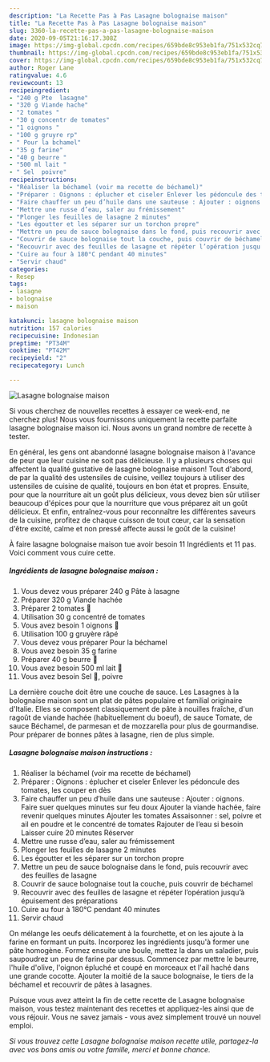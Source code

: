 ```yaml
---
description: "La Recette Pas à Pas Lasagne bolognaise maison"
title: "La Recette Pas à Pas Lasagne bolognaise maison"
slug: 3360-la-recette-pas-a-pas-lasagne-bolognaise-maison
date: 2020-09-05T21:16:17.308Z
image: https://img-global.cpcdn.com/recipes/659bde8c953eb1fa/751x532cq70/lasagne-bolognaise-maison-photo-principale-de-la-recette.jpg
thumbnail: https://img-global.cpcdn.com/recipes/659bde8c953eb1fa/751x532cq70/lasagne-bolognaise-maison-photo-principale-de-la-recette.jpg
cover: https://img-global.cpcdn.com/recipes/659bde8c953eb1fa/751x532cq70/lasagne-bolognaise-maison-photo-principale-de-la-recette.jpg
author: Roger Lane
ratingvalue: 4.6
reviewcount: 13
recipeingredient:
- "240 g Pte  lasagne"
- "320 g Viande hache"
- "2 tomates "
- "30 g concentr de tomates"
- "1 oignons "
- "100 g gruyre rp"
- " Pour la bchamel"
- "35 g farine"
- "40 g beurre "
- "500 ml lait "
- " Sel  poivre"
recipeinstructions:
- "Réaliser la béchamel (voir ma recette de béchamel)"
- "Préparer : Oignons : éplucher et ciseler Enlever les pédoncule des tomates, les couper en dès"
- "Faire chauffer un peu d’huile dans une sauteuse : Ajouter : oignons. Faire suer quelques minutes sur feu doux Ajouter la viande hachée, faire revenir quelques minutes Ajouter les tomates Assaisonner : sel, poivre et ail en poudre et le concentré de tomates Rajouter de l’eau si besoin Laisser cuire 20 minutes Réserver"
- "Mettre une russe d’eau, saler au frémissement"
- "Plonger les feuilles de lasagne 2 minutes"
- "Les égoutter et les séparer sur un torchon propre"
- "Mettre un peu de sauce bolognaise dans le fond, puis recouvrir avec des feuilles de lasagne"
- "Couvrir de sauce bolognaise tout la couche, puis couvrir de béchamel"
- "Recouvrir avec des feuilles de lasagne et répéter l’opération jusqu’à épuisement des préparations"
- "Cuire au four à 180°C pendant 40 minutes"
- "Servir chaud"
categories:
- Resep
tags:
- lasagne
- bolognaise
- maison

katakunci: lasagne bolognaise maison 
nutrition: 157 calories
recipecuisine: Indonesian
preptime: "PT34M"
cooktime: "PT42M"
recipeyield: "2"
recipecategory: Lunch

---
```



![Lasagne bolognaise maison](https://img-global.cpcdn.com/recipes/659bde8c953eb1fa/751x532cq70/lasagne-bolognaise-maison-photo-principale-de-la-recette.jpg)

Si vous cherchez de nouvelles recettes à essayer ce week-end, ne cherchez plus! Nous vous fournissons uniquement la recette parfaite lasagne bolognaise maison ici. Nous avons un grand nombre de recette à tester.

En général, les gens ont abandonné lasagne bolognaise maison à l'avance de peur que leur cuisine ne soit pas délicieuse. Il y a plusieurs choses qui affectent la qualité gustative de lasagne bolognaise maison! Tout d'abord, de par la qualité des ustensiles de cuisine, veillez toujours à utiliser des ustensiles de cuisine de qualité, toujours en bon état et propres. Ensuite, pour que la nourriture ait un goût plus délicieux, vous devez bien sûr utiliser beaucoup d'épices pour que la nourriture que vous préparez ait un goût délicieux. Et enfin, entraînez-vous pour reconnaître les différentes saveurs de la cuisine, profitez de chaque cuisson de tout cœur, car la sensation d'être excité, calme et non pressé affecte aussi le goût de la cuisine!

<!--inarticleads1-->

À faire lasagne bolognaise maison tue avoir besoin 11 Ingrédients et 11 pas. Voici comment vous cuire cette.

##### Ingrédients de lasagne bolognaise maison :

1. Vous devez vous préparer 240 g Pâte à lasagne
1. Préparer 320 g Viande hachée
1. Préparer 2 tomates 🍅
1. Utilisation 30 g concentré de tomates
1. Vous avez besoin 1 oignons 🧅
1. Utilisation 100 g gruyère râpé
1. Vous devez vous préparer  Pour la béchamel
1. Vous avez besoin 35 g farine
1. Préparer 40 g beurre 🧈
1. Vous avez besoin 500 ml lait 🥛
1. Vous avez besoin  Sel 🧂, poivre


La dernière couche doit être une couche de sauce. Les Lasagnes à la bolognaise maison sont un plat de pâtes populaire et familial originaire d&#39;Italie. Elles se composent classiquement de pâte à nouilles fraîche, d&#39;un ragoût de viande hachée (habituellement du boeuf), de sauce Tomate, de sauce Béchamel, de parmesan et de mozzarella pour plus de gourmandise. Pour préparer de bonnes pâtes à lasagne, rien de plus simple. 

<!--inarticleads2-->

##### Lasagne bolognaise maison instructions :

1. Réaliser la béchamel (voir ma recette de béchamel)
1. Préparer : Oignons : éplucher et ciseler Enlever les pédoncule des tomates, les couper en dès
1. Faire chauffer un peu d’huile dans une sauteuse : Ajouter : oignons. Faire suer quelques minutes sur feu doux Ajouter la viande hachée, faire revenir quelques minutes Ajouter les tomates Assaisonner : sel, poivre et ail en poudre et le concentré de tomates Rajouter de l’eau si besoin Laisser cuire 20 minutes Réserver
1. Mettre une russe d’eau, saler au frémissement
1. Plonger les feuilles de lasagne 2 minutes
1. Les égoutter et les séparer sur un torchon propre
1. Mettre un peu de sauce bolognaise dans le fond, puis recouvrir avec des feuilles de lasagne
1. Couvrir de sauce bolognaise tout la couche, puis couvrir de béchamel
1. Recouvrir avec des feuilles de lasagne et répéter l’opération jusqu’à épuisement des préparations
1. Cuire au four à 180°C pendant 40 minutes
1. Servir chaud


On mélange les oeufs délicatement à la fourchette, et on les ajoute à la farine en formant un puits. Incorporez les ingrédients jusqu&#39;à former une pâte homogène. Formez ensuite une boule, mettez la dans un saladier, puis saupoudrez un peu de farine par dessus. Commencez par mettre le beurre, l&#39;huile d&#39;olive, l&#39;oignon épluché et coupé en morceaux et l&#39;ail haché dans une grande cocotte. Ajouter la moitié de la sauce bolognaise, le tiers de la béchamel et recouvrir de pâtes à lasagnes. 

<!--inarticleads1-->

<p>
Puisque vous avez atteint la fin de cette recette de Lasagne bolognaise maison, vous testez maintenant des recettes et appliquez-les ainsi que de vous réjouir. Vous ne savez jamais - vous avez simplement trouvé un nouvel emploi.
</p>

<p>
<i>Si vous trouvez cette Lasagne bolognaise maison recette utile, partagez-la avec vos bons amis ou votre famille, merci et bonne chance.</i>
</p>
